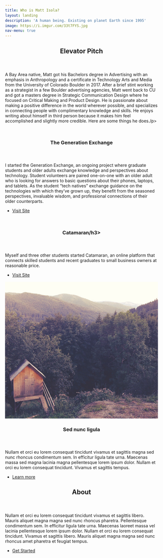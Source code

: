 ```yaml
---
title: Who is Matt Isola?
layout: landing
description: 'A human being. Existing on planet Earth since 1995'
image: https://i.imgur.com/33t7FYS.jpg
nav-menu: true
---
```


<!-- Main -->
<div id="main">

<!-- One -->
<section id="one">
	<div class="inner">
		<header class="major">
			<h2>Elevator Pitch</h2>
		</header>
		<p>A Bay Area native, Matt got his Bachelors degree in Advertising with an emphasis in Anthropology and a certificate in Technology Arts and Media from the University of Colorado Boulder in 2017. After a brief stint working as a strategist in a few Boulder advertising agencies, Matt went back to CU and got a masters degree in Strategic Communication Design where he focused on Critical Making and Product Design. He is passionate about making a positive difference in the world wherever possible, and specializes in connecting people with complimentary knowledge and skills. He enjoys writing about himself in third person because it makes him feel accomplished and slightly more credible. Here are some things he does./p>
	</div>
</section>

<!-- Two -->
<section id="two" class="spotlights">
	<section>
		<a href="generic.html" class="image">
			<img src="https://i.imgur.com/KsaApzo.jpg" alt="" data-position="center center" />
		</a>
		<div class="content">
			<div class="inner">
				<header class="major">
					<h3>The Generation Exchange</h3>
				</header>
				<p>I started the Generation Exchange, an ongoing project where graduate students and older adults exchange knowledge and perspectives about technology. Student volunteers are paired one-on-one with an older adult who is looking for answers to basic questions about their phones, laptops, and tablets. As the student “tech natives” exchange guidance on the technologies with which they’ve grown up, they benefit from the seasoned perspectives, invaluable wisdom, and professional connections of their older counterparts.</p>
				<ul class="actions">
					<li><a href="https://generationexchange.org" class="button">Visit Site</a></li>
				</ul>
			</div>
		</div>
	</section>
	<section>
		<a href="generic.html" class="image">
			<img src="https://i.imgur.com/0zFj7Sh.jpg" alt="" data-position="top center" />
		</a>
		<div class="content">
			<div class="inner">
				<header class="major">
					<h3>Catamaran/h3>
				</header>
				<p>Myself and three other students started Catamaran, an online platform that connects skilled students and recent graduates to small business owners at reasonable price. </p>
				<ul class="actions">
					<li><a href="https://www.catamaranjobs.com" class="button">Visit Site</a></li>
				</ul>
			</div>
		</div>
	</section>
	<section>
		<a href="generic.html" class="image">
			<img src="assets/images/pic10.jpg" alt="" data-position="25% 25%" />
		</a>
		<div class="content">
			<div class="inner">
				<header class="major">
					<h3>Sed nunc ligula</h3>
				</header>
				<p>Nullam et orci eu lorem consequat tincidunt vivamus et sagittis magna sed nunc rhoncus condimentum sem. In efficitur ligula tate urna. Maecenas massa sed magna lacinia magna pellentesque lorem ipsum dolor. Nullam et orci eu lorem consequat tincidunt. Vivamus et sagittis tempus.</p>
				<ul class="actions">
					<li><a href="generic.html" class="button">Learn more</a></li>
				</ul>
			</div>
		</div>
	</section>
</section>

<!-- Three -->
<section id="three">
	<div class="inner">
		<header class="major">
			<h2>About</h2>
		</header>
		<p>Nullam et orci eu lorem consequat tincidunt vivamus et sagittis libero. Mauris aliquet magna magna sed nunc rhoncus pharetra. Pellentesque condimentum sem. In efficitur ligula tate urna. Maecenas laoreet massa vel lacinia pellentesque lorem ipsum dolor. Nullam et orci eu lorem consequat tincidunt. Vivamus et sagittis libero. Mauris aliquet magna magna sed nunc rhoncus amet pharetra et feugiat tempus.</p>
		<ul class="actions">
			<li><a href="generic.html" class="button next">Get Started</a></li>
		</ul>
	</div>
</section>

</div>

